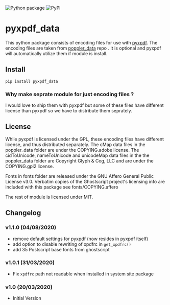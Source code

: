 ![Python package](https://github.com/ashutoshvarma/pyxpdf_data/workflows/Python%20package/badge.svg)
![PyPI](https://img.shields.io/pypi/v/pyxpdf_data)

# pyxpdf_data
This python package consists of encoding files for use with [pyxpdf](https://github.com/ashutoshvarma/pyxpdf).
The encoding files are taken from [poppler_data](https://gitlab.freedesktop.org/poppler/poppler-data) repo .
It is optional and pyxpdf will automatically utilize them if module is install.

## Install
```
pip install pyxpdf_data
```

### Why make seprate module for just encoding files ?
I would love to ship them with pyxpdf but some of these files have different license
than pyxpdf so we have to distribute them seprately.


## License
While pyxpdf is licensed under the GPL, these encoding files have different 
license,  and thus distributed separately.
The cMap data files in the poppler_data folder are under the COPYING.adobe 
license.
The cidToUnicode, nameToUnicode and unicodeMap data files in the the poppler_data 
folder are Copyright Glyph & Cog, LLC and are under the COPYING.gpl2 license.

Fonts in fonts folder are released under the GNU Affero General Public License v3.0.
Verbatim copies of the Ghostscript project's licensing info are included with this
package see fonts/COPYING.affero

The rest of module is licensed under MIT.


## Changelog

### v1.1.0 (04/08/2020)
- remove default settings for pyxpdf (now resides in pyxpdf itself)
- add option to disable rewriting of xpdfrc in `get_xpdfrc()`
- add 35 Postscript base fonts from ghostscript

### v1.0.1 (31/03/2020)
- Fix `xpdfrc` path not readable when installed in system site package

### v1.0 (20/03/2020)
- Initial Version



